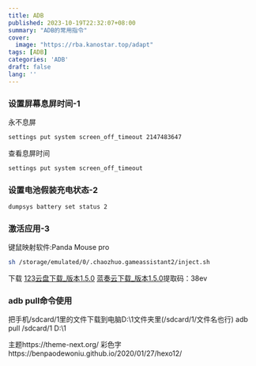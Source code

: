 ```yaml
---
title: ADB
published: 2023-10-19T22:32:07+08:00
summary: "ADB的常用指令"
cover:
  image: "https://rba.kanostar.top/adapt"
tags: [ADB]
categories: 'ADB'
draft: false 
lang: ''
---
```

### 设置屏幕息屏时间-1
永不息屏
``` bash
settings put system screen_off_timeout 2147483647
```
查看息屏时间
``` bash
settings put system screen_off_timeout
```
### 设置电池假装充电状态-2
``` bash
dumpsys battery set status 2
```
### 激活应用-3
键鼠映射软件:Panda Mouse pro
``` bash
sh /storage/emulated/0/.chaozhuo.gameassistant2/inject.sh
```
下载
[123云盘下载_版本1.5.0](https://www.123pan.com/s/wkn6Vv-ttpiH.html)
[蓝奏云下载_版本1.5.0](https://wwp.lanzoup.com/iQ62S1dug35e)提取码：38ev
### adb pull命令使用
把手机/sdcard/1里的文件下载到电脑D:\1文件夹里(/sdcard/1/文件名也行)
adb pull /sdcard/1 D:\1

主题https://theme-next.org/
彩色字https://benpaodewoniu.github.io/2020/01/27/hexo12/